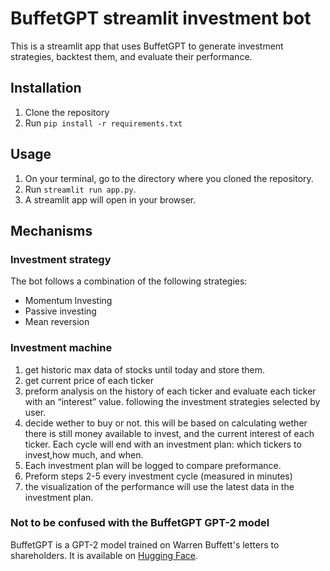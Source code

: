 # BuffetGPT streamlit investment bot

This is a streamlit app that uses BuffetGPT to generate investment strategies, backtest them, and evaluate their performance.

## Installation

1. Clone the repository
2. Run `pip install -r requirements.txt`

## Usage

1. On your terminal, go to the directory where you cloned the repository.
2. Run `streamlit run app.py`.
3. A streamlit app will open in your browser.

## Mechanisms

### Investment strategy

The bot follows a combination of the following strategies:

- Momentum Investing
- Passive investing
- Mean reversion

### Investment machine

1. get historic max data of stocks until today and store them.
2. get current price of each ticker
3. preform analysis on the history of each ticker and evaluate each ticker with an “interest” value. following the investment strategies selected by user.
4. decide wether to buy or not. this will be based on calculating wether there is still money available to invest, and the current interest of each ticker. Each cycle will end with an investment plan: which tickers to invest,how much, and when.
5. Each investment plan will be logged to compare preformance.
6. Preform steps 2-5 every investment cycle (measured in minutes)
7. the visualization of the performance will use the latest data in the investment plan.

### Not to be confused with the BuffetGPT GPT-2 model

BuffetGPT is a GPT-2 model trained on Warren Buffett's letters to shareholders. It is available on [Hugging Face](https://huggingface.co/lewtun/buffetgpt).
